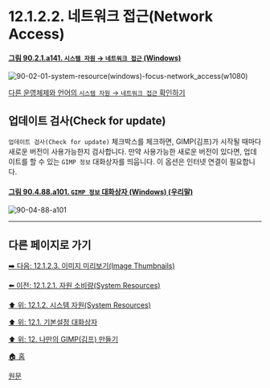 # 12.1.2.2. 네트워크 접근(Network Access)

<a id="90-02-01-a141"></a>

#### [그림 90.2.1.a141. `시스템 자원` → `네트워크 접근` (Windows)](./90-02-01-system-resource.md#90-02-01-a141)
![90-02-01-system-resource(windows)-focus-network_access(w1080)](https://github.com/wonder13662/gimp/assets/15767104/91c3df40-81fb-4cf8-b549-1f50c174ea46)

[다른 운영체제와 언어의 `시스템 자원` → `네트워크 접근` 확인하기](./90-02-01-system-resource.md#90-02-01-a142)

## 업데이트 검사(Check for update)
`업데이트 검사(Check for update)` 체크박스를 체크하면, GIMP(김프)가 시작될 때마다 새로운 버전이 사용가능한지 검사합니다. 만약 사용가능한 새로운 버전이 있다면, 업데이트를 할 수 있는 `GIMP 정보` 대화상자를 띄웁니다. 이 옵션은 인터넷 연결이 필요합니다.

<a id="90-04-88-a101"></a>

#### [그림 90.4.88.a101. `GIMP 정보` 대화상자 (Windows) (우리말)](./90-04-0088-about_gimp.md#90-04-88-a101)
![90-04-88-a101](https://github.com/wonder13662/gimp/assets/15767104/87dc3ba0-e8f2-4827-81b1-9ded96f2242c)

***

## 다른 페이지로 가기

[➡️ 다음: 12.1.2.3. 이미지 미리보기(Image Thumbnails)](./12-01-02-03-image_thumbnails.md)

[⬅️ 이전: 12.1.2.1. 자원 소비량(System Resources)](./12-01-02-01-resource_consumption.md)

[⬆️ 위: 12.1.2. 시스템 자원(System Resources)](./12-01-02-00-system-resources.md)

[⬆️ 위: 12.1. 기본설정 대화상자](./12-01-00-preference-dialog.md)

[⬆️ 위: 12. 나만의 GIMP(김프) 만들기](./12-00-enrich-my-gimp.md)

[🏠 홈](./00-home.md)

[원문](https://docs.gimp.org/2.10/ko/gimp-pimping.html#gimp-prefs-system-resources)